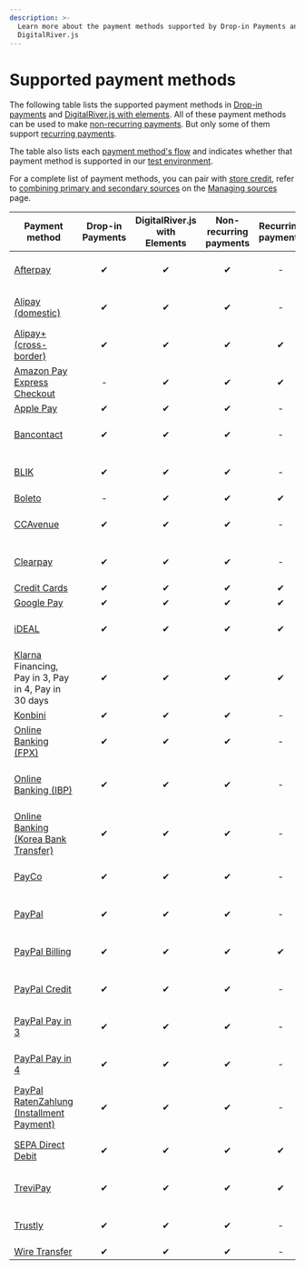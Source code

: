 ```yaml
---
description: >-
  Learn more about the payment methods supported by Drop-in Payments and
  DigitalRiver.js
---
```


# Supported payment methods

The following table lists the supported payment methods in [Drop-in payments](../payments-solutions/drop-in/) and [DigitalRiver.js with elements](../payments-solutions/digitalriver.js/). All of these payment methods can be used to make [non-recurring payments](../sources/#reusable-or-single-use). But only some of them support [recurring payments](../sources/#reusable-or-single-use).&#x20;

The table also lists each [payment method's flow](../sources/#payment-flow) and indicates whether that payment method is supported in our [test environment](broken-reference).

For a complete list of payment methods, you can pair with [store credit](../../shopper-apis/shopper-basics/common-use-cases/applying-store-credit.md), refer to [combining primary and secondary sources](../sources/using-the-source-identifier.md#combining-primary-and-secondary-payment-sources) on the [Managing sources](../sources/using-the-source-identifier.md) page.

<table data-full-width="false"><thead><tr><th width="150">Payment method</th><th width="150" align="center">Drop-in Payments</th><th align="center">DigitalRiver.js with Elements</th><th width="132" align="center">Non-recurring payments</th><th width="70" align="center">Recurring payments</th><th width="165" align="center">Authentication flow</th><th>Required payment flow</th><th align="center">Addendum required</th></tr></thead><tbody><tr><td><a href="afterpay.md">Afterpay</a></td><td align="center">✔</td><td align="center">✔</td><td align="center">✔</td><td align="center">-</td><td align="center"><code>redirect</code></td><td><a href="../building-your-workflows/flows-by-payment-type.md#submit-then-redirect-str-payment-flow">Submit then redirect</a></td><td align="center">Yes</td></tr><tr><td><a href="alipay-domestic.md">Alipay (domestic)</a></td><td align="center">✔</td><td align="center">✔</td><td align="center">✔</td><td align="center">-</td><td align="center"><code>redirect</code></td><td><a href="../building-your-workflows/flows-by-payment-type.md#submit-then-redirect-str-payment-flow">Submit then redirect</a></td><td align="center">Yes</td></tr><tr><td><a href="alipay+-cross-border.md">Alipay+ (cross-border)</a></td><td align="center">✔</td><td align="center">✔</td><td align="center">✔</td><td align="center">✔</td><td align="center"><code>redirect</code></td><td><a href="../building-your-workflows/flows-by-payment-type.md#submit-then-redirect-str-payment-flow">Submit then redirect</a></td><td align="center">No</td></tr><tr><td><a href="amazon-pay.md">Amazon Pay Express Checkout</a></td><td align="center">-</td><td align="center">✔</td><td align="center">✔</td><td align="center">✔</td><td align="center"><code>redirect</code></td><td><a href="../building-your-workflows/flows-by-payment-type.md#submit-then-redirect-str-payment-flow">Submit then redirect</a></td><td align="center">Yes</td></tr><tr><td><a href="apple-pay.md">Apple Pay</a></td><td align="center">✔</td><td align="center">✔</td><td align="center">✔</td><td align="center">-</td><td align="center"><code>standard</code></td><td><a href="../building-your-workflows/flows-by-payment-type.md#standard-payment-flow">Standard</a></td><td align="center">No</td></tr><tr><td><a href="bancontact.md">Bancontact</a></td><td align="center">✔</td><td align="center">✔</td><td align="center">✔</td><td align="center">-</td><td align="center"><code>redirect</code></td><td><a href="../building-your-workflows/flows-by-payment-type.md#submit-then-redirect-str-payment-flow">Submit then redirect</a></td><td align="center">No</td></tr><tr><td><a href="blik.md">BLIK</a></td><td align="center">✔</td><td align="center">✔</td><td align="center">✔</td><td align="center">-</td><td align="center"><code>redirect</code></td><td><a href="../building-your-workflows/flows-by-payment-type.md#submit-then-redirect-str-payment-flow">Submit then redirect</a></td><td align="center">Yes</td></tr><tr><td><a href="boleto.md">Boleto</a></td><td align="center">-</td><td align="center">✔</td><td align="center">✔</td><td align="center">✔</td><td align="center"><code>redirect</code></td><td><a href="../building-your-workflows/flows-by-payment-type.md#delayed-payment-flow">Delayed</a></td><td align="center">Yes</td></tr><tr><td><a href="ccavenue.md">CCAvenue</a></td><td align="center">✔</td><td align="center">✔</td><td align="center">✔</td><td align="center">-</td><td align="center"><code>redirect</code></td><td><a href="../building-your-workflows/flows-by-payment-type.md#submit-then-redirect-str-payment-flow">Submit then redirect</a></td><td align="center">Yes</td></tr><tr><td><a href="clearpay.md">Clearpay</a></td><td align="center">✔</td><td align="center">✔</td><td align="center">✔</td><td align="center">-</td><td align="center"><code>redirect</code></td><td><a href="../building-your-workflows/flows-by-payment-type.md#submit-then-redirect-str-payment-flow">Submit then redirect</a></td><td align="center">Yes</td></tr><tr><td><a href="credit-cards.md">Credit Cards</a></td><td align="center">✔</td><td align="center">✔</td><td align="center">✔</td><td align="center">✔</td><td align="center"><code>standard</code></td><td><a href="../building-your-workflows/flows-by-payment-type.md#standard-payment-flow">Standard</a></td><td align="center">No</td></tr><tr><td><a href="google-pay.md">Google Pay</a></td><td align="center">✔</td><td align="center">✔</td><td align="center">✔</td><td align="center">✔</td><td align="center"><code>standard</code></td><td><a href="../building-your-workflows/flows-by-payment-type.md#standard-payment-flow">Standard</a></td><td align="center">No</td></tr><tr><td><a href="ideal.md">iDEAL</a></td><td align="center">✔</td><td align="center">✔</td><td align="center">✔</td><td align="center">✔</td><td align="center"><code>redirect</code></td><td><a href="../building-your-workflows/flows-by-payment-type.md#submit-then-redirect-str-payment-flow">Submit then redirect</a></td><td align="center">No</td></tr><tr><td><a href="klarna.md">Klarna</a> Financing, Pay in 3, Pay in 4, Pay in 30 days</td><td align="center">✔</td><td align="center">✔</td><td align="center">✔</td><td align="center">✔</td><td align="center"><code>redirect</code></td><td><a href="../building-your-workflows/flows-by-payment-type.md#submit-then-redirect-str-payment-flow">Submit then redirect</a></td><td align="center">Yes</td></tr><tr><td><a href="konbini.md">Konbini</a></td><td align="center">✔</td><td align="center">✔</td><td align="center">✔</td><td align="center">-</td><td align="center"><code>receiver</code></td><td><a href="../building-your-workflows/flows-by-payment-type.md#delayed-payment-flow">Delayed</a></td><td align="center">No</td></tr><tr><td><a href="fpx-online-banking.md">Online Banking (FPX)</a></td><td align="center">✔</td><td align="center">✔</td><td align="center">✔</td><td align="center">-</td><td align="center"><code>redirect</code></td><td><a href="../building-your-workflows/flows-by-payment-type.md#submit-then-redirect-str-payment-flow">Submit then redirect</a></td><td align="center">No</td></tr><tr><td><a href="online-banking-ibp.md">Online Banking (IBP)</a></td><td align="center">✔</td><td align="center">✔</td><td align="center">✔</td><td align="center">-</td><td align="center"><code>redirect</code></td><td><a href="../building-your-workflows/flows-by-payment-type.md#submit-then-redirect-str-payment-flow">Submit then redirect</a></td><td align="center">Yes (dLocal payments only)</td></tr><tr><td><a href="korea-bank-transfer-online-banking.md">Online Banking (Korea Bank Transfer)</a></td><td align="center">✔</td><td align="center">✔</td><td align="center">✔</td><td align="center">-</td><td align="center"><code>redirect</code></td><td><a href="../building-your-workflows/flows-by-payment-type.md#submit-then-redirect-str-payment-flow">Submit then redirect</a></td><td align="center">Yes</td></tr><tr><td><a href="payco.md">PayCo</a></td><td align="center">✔</td><td align="center">✔</td><td align="center">✔</td><td align="center">-</td><td align="center"><code>redirect</code></td><td><a href="../building-your-workflows/flows-by-payment-type.md#submit-then-redirect-str-payment-flow">Submit then redirect</a></td><td align="center">Yes</td></tr><tr><td><a href="paypal.md">PayPal</a></td><td align="center">✔</td><td align="center">✔</td><td align="center">✔</td><td align="center">-</td><td align="center"><code>pending_redirect</code></td><td><a href="../building-your-workflows/flows-by-payment-type.md#redirect-then-submit-rts-payment-flow">Redirect then submit</a></td><td align="center">No</td></tr><tr><td><a href="paypal-billing-agreement.md">PayPal Billing</a></td><td align="center">✔</td><td align="center">✔</td><td align="center">✔</td><td align="center">✔</td><td align="center"><code>pending_redirect</code></td><td><a href="../building-your-workflows/flows-by-payment-type.md#redirect-then-submit-rts-payment-flow">Redirect then submit</a></td><td align="center">No</td></tr><tr><td><a href="paypal-credit.md">PayPal Credit</a></td><td align="center">✔</td><td align="center">✔</td><td align="center">✔</td><td align="center">-</td><td align="center"><code>pending_redirect</code></td><td><a href="../building-your-workflows/flows-by-payment-type.md#redirect-then-submit-rts-payment-flow">Redirect then submit</a></td><td align="center">Yes</td></tr><tr><td><a href="paypal-pay-in-3.md">PayPal Pay in 3</a></td><td align="center">✔</td><td align="center">✔</td><td align="center">✔</td><td align="center">-</td><td align="center"><code>pending_redirect</code></td><td><a href="../building-your-workflows/flows-by-payment-type.md#redirect-then-submit-rts-payment-flow">Redirect then submit</a></td><td align="center">No</td></tr><tr><td><a href="paypal-pay-in-4.md">PayPal Pay in 4</a></td><td align="center">✔</td><td align="center">✔</td><td align="center">✔</td><td align="center">-</td><td align="center"><code>pending_redirect</code></td><td><a href="../building-your-workflows/flows-by-payment-type.md#redirect-then-submit-rts-payment-flow">Redirect then submit</a></td><td align="center">No</td></tr><tr><td><a href="paypal-ratenzahlung-installment-payment.md">PayPal RatenZahlung (Installment Payment)</a></td><td align="center">✔</td><td align="center">✔</td><td align="center">✔</td><td align="center">-</td><td align="center"><code>pending_redirect</code></td><td><a href="../building-your-workflows/flows-by-payment-type.md#redirect-then-submit-rts-payment-flow">Redirect then submit</a></td><td align="center">No</td></tr><tr><td><a href="sepa-direct-debit.md">SEPA Direct Debit</a></td><td align="center">✔</td><td align="center">✔</td><td align="center">✔</td><td align="center">✔</td><td align="center"><code>redirect</code></td><td><a href="../building-your-workflows/flows-by-payment-type.md#submit-then-redirect-str-payment-flow">Submit then redirect</a></td><td align="center">Yes</td></tr><tr><td><a href="trevipay.md">TreviPay</a></td><td align="center">✔</td><td align="center">✔</td><td align="center">✔</td><td align="center">✔</td><td align="center"><code>redirect</code></td><td><a href="../building-your-workflows/flows-by-payment-type.md#submit-then-redirect-str-payment-flow">Submit then redirect</a></td><td align="center">Yes</td></tr><tr><td><a href="trustly.md">Trustly</a></td><td align="center">✔</td><td align="center">✔</td><td align="center">✔</td><td align="center">-</td><td align="center"><code>redirect</code></td><td><a href="../building-your-workflows/flows-by-payment-type.md#submit-then-redirect-str-payment-flow">Submit then redirect</a> </td><td align="center">Yes</td></tr><tr><td><a href="wire-transfer.md">Wire Transfer</a></td><td align="center">✔</td><td align="center">✔</td><td align="center">✔</td><td align="center">-</td><td align="center"><code>receiver</code></td><td><a href="../building-your-workflows/flows-by-payment-type.md#delayed-payment-flow">Delayed</a></td><td align="center">No</td></tr></tbody></table>
